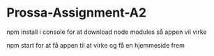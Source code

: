 # Prossa-Assignment-A2

npm install i console for at download node modules så appen vil virke

npm start for at få appen til at virke og få en hjemmeside frem
